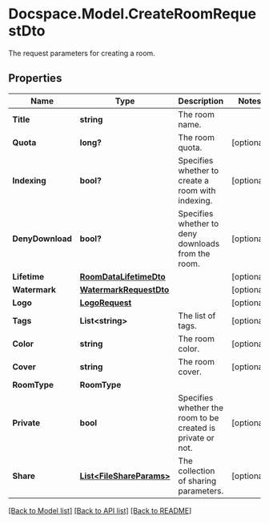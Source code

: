 # Docspace.Model.CreateRoomRequestDto
The request parameters for creating a room.

## Properties

Name | Type | Description | Notes
------------ | ------------- | ------------- | -------------
**Title** | **string** | The room name. | 
**Quota** | **long?** | The room quota. | [optional] 
**Indexing** | **bool?** | Specifies whether to create a room with indexing. | [optional] 
**DenyDownload** | **bool?** | Specifies whether to deny downloads from the room. | [optional] 
**Lifetime** | [**RoomDataLifetimeDto**](RoomDataLifetimeDto.md) |  | [optional] 
**Watermark** | [**WatermarkRequestDto**](WatermarkRequestDto.md) |  | [optional] 
**Logo** | [**LogoRequest**](LogoRequest.md) |  | [optional] 
**Tags** | **List&lt;string&gt;** | The list of tags. | [optional] 
**Color** | **string** | The room color. | [optional] 
**Cover** | **string** | The room cover. | [optional] 
**RoomType** | **RoomType** |  | 
**Private** | **bool** | Specifies whether the room to be created is private or not. | [optional] 
**Share** | [**List&lt;FileShareParams&gt;**](FileShareParams.md) | The collection of sharing parameters. | [optional] 

[[Back to Model list]](../README.md#documentation-for-models) [[Back to API list]](../README.md#documentation-for-api-endpoints) [[Back to README]](../README.md)

